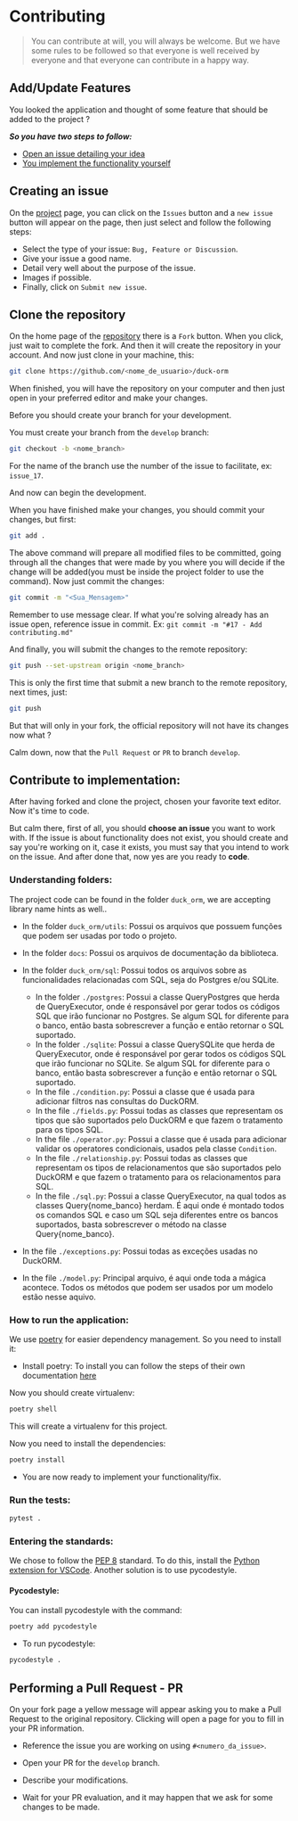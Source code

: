 # Contributing

> You can contribute at will, you will always be welcome. But we have some rules to be followed so that everyone is well received by everyone and that everyone can contribute in a happy way.

## Add/Update Features

You looked the application and thought of some feature that should be added to the project ?

**_So you have two steps to follow:_**

- [Open an issue detailing your idea](#creating-an-issue)
- [You implement the functionality yourself](#contribute-to-implementation)

## Creating an issue

On the [project](https://github.com/richecr/duck-orm) page, you can click on the `Issues` button and a `new issue` button will appear on the page, then just select and follow the following steps:

- Select the type of your issue: `Bug, Feature or Discussion`.
- Give your issue a good name.
- Detail very well about the purpose of the issue.
- Images if possible.
- Finally, click on `Submit new issue`.

## Clone the repository

On the home page of the [repository](https://github.com/richecr/duck-orm) there is a `Fork` button. When you click, just wait to complete the fork. And then it will create the repository in your account. And now just clone in your machine, this:

```sh
git clone https://github.com/<nome_de_usuario>/duck-orm
```

When finished, you will have the repository on your computer and then just open in your preferred editor and make your changes.

Before you should create your branch for your development.

You must create your branch from the `develop` branch:

```sh
git checkout -b <nome_branch>
```

For the name of the branch use the number of the issue to facilitate, ex: `issue_17`.

And now can begin the development.

When you have finished make your changes, you should commit your changes, but first:

```sh
git add .
```

The above command will prepare all modified files to be committed, going through all the changes that were made by you where you will decide if the change will be added(you must be inside the project folder to use the command). Now just commit the changes:


```sh
git commit -m "<Sua_Mensagem>"
```

Remember to use message clear. If what you're solving already has an issue open, reference issue in commit.
Ex: `git commit -m "#17 - Add contributing.md"`

And finally, you will submit the changes to the remote repository:

```sh
git push --set-upstream origin <nome_branch>
```

This is only the first time that submit a new branch to the remote repository, next times, just:


```sh
git push
```

But that will only in your fork, the official repository will not have its changes now what ?

Calm down, now that the `Pull Request` or `PR` to branch `develop`.

## Contribute to implementation:

After having forked and clone the project, chosen your favorite text editor. Now it's time to code.

But calm there, first of all, you should **choose an issue** you want to work with. If the issue is about functionality does not exist, you should create and say you're working on it, case it exists, you must say that you intend to work on the issue. And after done that, now yes are you ready to **code**.

### Understanding folders:

The project code can be found in the folder `duck_orm`, we are accepting library name hints as well..

- In the folder `duck_orm/utils`: Possui os arquivos que possuem funções que podem ser usadas por todo o projeto.

- In the folder `docs`: Possui os arquivos de documentação da biblioteca.

- In the folder `duck_orm/sql`: Possui todos os arquivos sobre as funcionalidades relacionadas com SQL, seja do Postgres e/ou SQLite.

    - In the folder `./postgres`: Possui a classe QueryPostgres que herda de QueryExecutor, onde é responsável por gerar todos os códigos SQL que irão funcionar no Postgres. Se algum SQL for diferente para o banco, então basta sobrescrever a função e então retornar o SQL suportado.
    - In the folder `./sqlite`:  Possui a classe QuerySQLite que herda de QueryExecutor, onde é responsável por gerar todos os códigos SQL que irão funcionar no SQLite. Se algum SQL for diferente para o banco, então basta sobrescrever a função e então retornar o SQL suportado.
    - In the file `./condition.py`: Possui a classe que é usada para adicionar filtros nas consultas do DuckORM.
    - In the file `./fields.py`: Possui todas as classes que representam os tipos que são suportados pelo DuckORM e que fazem o tratamento para os tipos SQL.
    - In the file `./operator.py`: Possui a classe que é usada para adicionar validar os operatores condicionais, usados pela classe `Condition`.
    - In the file `./relationship.py`: Possui todas as classes que representam os tipos de relacionamentos que são suportados pelo DuckORM e que fazem o tratamento para os relacionamentos para SQL. 
    - In the file `./sql.py`: Possui a classe QueryExecutor, na qual todos as classes Query{nome_banco} herdam. É aqui onde é montado todos os comandos SQL e caso um SQL seja diferentes entre os bancos suportados, basta sobrescrever o método na classe Query{nome_banco}. 

- In the file `./exceptions.py`: Possui todas as exceções usadas no DuckORM.

- In the file `./model.py`: Principal arquivo, é aqui onde toda a mágica acontece. Todos os métodos que podem ser usados por um modelo estão nesse aquivo.

### How to run the application:

We use [poetry](https://python-poetry.org/docs/) for easier dependency management.
So you need to install it:

- Install poetry: To install you can follow the steps of their own documentation [here](https://python-poetry.org/docs/#installation)

Now you should create virtualenv:

```bash
poetry shell
```

This will create a virtualenv for this project.

Now you need to install the dependencies:

```bash
poetry install
```

- You are now ready to implement your functionality/fix.

### Run the tests:

```bash
pytest .
```

### Entering the standards:

We chose to follow the [PEP 8](https://www.python.org/dev/peps/pep-0008/) standard. To do this, install the [Python extension for VSCode](https://marketplace.visualstudio.com/items?itemName=ms-python.python). Another solution is to use pycodestyle.

#### Pycodestyle:

You can install pycodestyle with the command:

```bash
poetry add pycodestyle
```

- To run pycodestyle:

```bash
pycodestyle .
```

## Performing a Pull Request - PR

On your fork page a yellow message will appear asking you to make a Pull Request to the original repository. Clicking will open a page for you to fill in your PR information.

- Reference the issue you are working on using `#<numero_da_issue>`.

- Open your PR for the `develop` branch.

- Describe your modifications.

- Wait for your PR evaluation, and it may happen that we ask for some changes to be made.